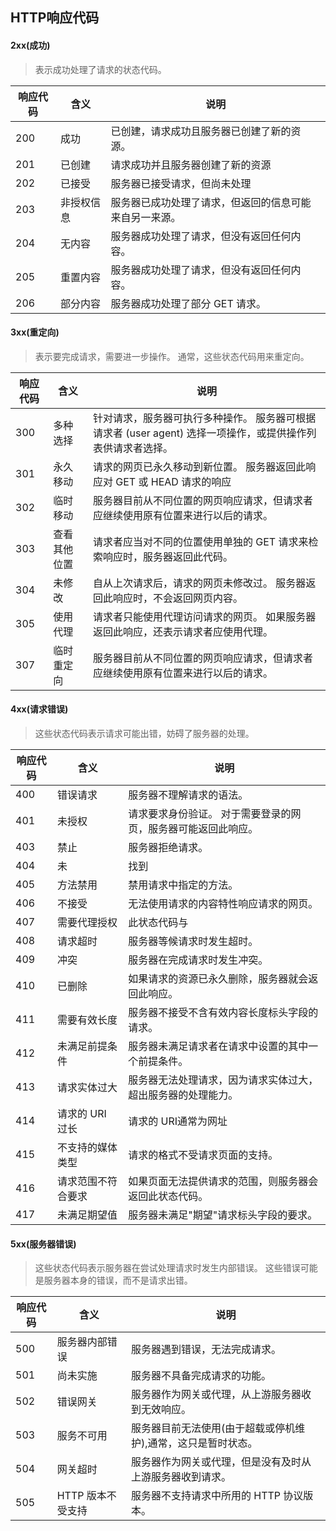 ## HTTP响应代码

#### 2xx(成功)

> 表示成功处理了请求的状态代码。

| 响应代码 | 含义 | 说明 |
| ---- | ---- | ---- |
|200	| 成功 |已创建，请求成功且服务器已创建了新的资源。|
|201	| 已创建 |请求成功并且服务器创建了新的资源|
|202	| 已接受 |服务器已接受请求，但尚未处理|
|203	| 非授权信息 |服务器已成功处理了请求，但返回的信息可能来自另一来源。|
|204	| 无内容 |服务器成功处理了请求，但没有返回任何内容。|
|205	| 重置内容 |服务器成功处理了请求，但没有返回任何内容。|
|206	| 部分内容 |服务器成功处理了部分 GET 请求。|

#### 3xx(重定向)

> 表示要完成请求，需要进一步操作。 通常，这些状态代码用来重定向。

| 响应代码 | 含义 | 说明 |
| ---- | ---- | ---- |
|300	| 多种选择 | 针对请求，服务器可执行多种操作。 服务器可根据请求者 (user agent) 选择一项操作，或提供操作列表供请求者选择。 |
|301	| 永久移动 |请求的网页已永久移动到新位置。 服务器返回此响应对 GET 或 HEAD 请求的响应|时，会自动将请求者转到新位置。|
|302	| 临时移动 | 服务器目前从不同位置的网页响应请求，但请求者应继续使用原有位置来进行以后的请求。 |
|303	| 查看其他位置 | 请求者应当对不同的位置使用单独的 GET 请求来检索响应时，服务器返回此代码。 |
|304	| 未修改 | 自从上次请求后，请求的网页未修改过。 服务器返回此响应时，不会返回网页内容。 |
|305	| 使用代理 | 请求者只能使用代理访问请求的网页。 如果服务器返回此响应，还表示请求者应使用代理。 |
|307	| 临时重定向 | 服务器目前从不同位置的网页响应请求，但请求者应继续使用原有位置来进行以后的请求。 |

#### 4xx(请求错误)

> 这些状态代码表示请求可能出错，妨碍了服务器的处理。

| 响应代码 | 含义 | 说明 |
| ---- | ---- | ---- |
|400  | 错误请求| 服务器不理解请求的语法。|
|401  | 未授权| 请求要求身份验证。 对于需要登录的网页，服务器可能返回此响应。|
|403  | 禁止| 服务器拒绝请求。|
|404  | 未|找到| 服务器找不到请求的网页。|
|405  | 方法禁用| 禁用请求中指定的方法。|
|406  | 不接受| 无法使用请求的内容特性响应请求的网页。|
|407  | 需要代理授权| 此状态代码与 |401未授权|类似，但指定请求者应当授权使用代理。|
|408  | 请求超时|  服务器等候请求时发生超时。|
|409  | 冲突|  服务器在完成请求时发生冲突。 |服务器必须在响应中包含有关冲突的信息。|
|410  | 已删除|  如果请求的资源已永久删除，服务器就会返回此响应。|
|411  | 需要有效长度| 服务器不接受不含有效内容长度标头字段的请求。|
|412  | 未满足前提条件| 服务器未满足请求者在请求中设置的其中一个前提条件。|
|413  | 请求实体过大| 服务器无法处理请求，因为请求实体过大，超出服务器的处理能力。|
|414  | 请求的 URI 过长| 请求的 URI通常为网址|过长，服务器无法处理。|
|415  | 不支持的媒体类型| 请求的格式不受请求页面的支持。|
|416  | 请求范围不符合要求| 如果页面无法提供请求的范围，则服务器会返回此状态代码。|
|417  | 未满足期望值| 服务器未满足"期望"请求标头字段的要求。|

#### 5xx(服务器错误)

> 这些状态代码表示服务器在尝试处理请求时发生内部错误。 这些错误可能是服务器本身的错误，而不是请求出错。

| 响应代码 | 含义 | 说明 |
| ---- | ---- | ---- |
|500   |服务器内部错误|  服务器遇到错误，无法完成请求。|
|501   |尚未实施| 服务器不具备完成请求的功能。 |例如，服务器无法识别请求方法时可能会返回此代码。|
|502   |错误网关| 服务器作为网关或代理，从上游服务器收到无效响应。|
|503   |服务不可用| 服务器目前无法使用(由于超载或停机维护),通常，这只是暂时状态。|
|504   |网关超时|  服务器作为网关或代理，但是没有及时从上游服务器收到请求。|
|505   |HTTP 版本不受支持| 服务器不支持请求中所用的 HTTP 协议版本。|